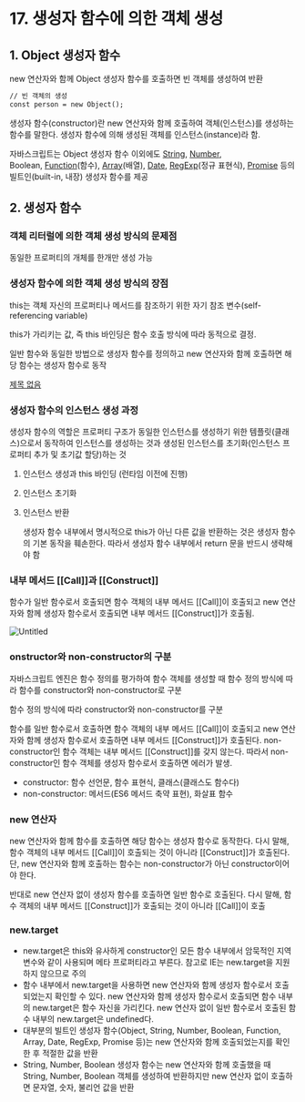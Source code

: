 # 17. 생성자 함수에 의한 객체 생성

## 1. Object 생성자 함수

new 연산자와 함께 Object 생성자 함수를 호출하면 빈 객체를 생성하여 반환

```markdown
// 빈 객체의 생성
const person = new Object();
```

생성자 함수(constructor)란 new 연산자와 함께 호출하여 객체(인스턴스)를 생성하는 함수를 말한다. 생성자 함수에 의해 생성된 객체를 인스턴스(instance)라 함.

자바스크립트는 Object 생성자 함수 이외에도 [String](https://poiemaweb.com/fastcampus/string), [Number](https://poiemaweb.com/fastcampus/number), Boolean, [Function](https://poiemaweb.com/fastcampus/function#44-function-%EC%83%9D%EC%84%B1%EC%9E%90-%ED%95%A8%EC%88%98)(함수), [Array](https://poiemaweb.com/fastcampus/array)(배열), [Date](https://poiemaweb.com/fastcampus/date), [RegExp](https://poiemaweb.com/fastcampus/regexp)(정규 표현식), [Promise](https://poiemaweb.com/fastcampus/promise) 등의 빌트인(built-in, 내장) 생성자 함수를 제공

## 2. 생성자 함수

### 객체 리터럴에 의한 객체 생성 방식의 문제점

동일한 프로퍼티의 개체를 한개만 생성 가능

### 생성자 함수에 의한 객체 생성 방식의 장점

this는 객체 자신의 프로퍼티나 메서드를 참조하기 위한 자기 참조 변수(self-referencing variable)

this가 가리키는 값, 즉 this 바인딩은 함수 호출 방식에 따라 동적으로 결정.

일반 함수와 동일한 방법으로 생성자 함수를 정의하고 new 연산자와 함께 호출하면 해당 함수는 생성자 함수로 동작

[제목 없음](https://www.notion.so/5e6ab414fec64635920a07835ebd6cf0)

### 생성자 함수의 인스턴스 생성 과정

생성자 함수의 역할은 프로퍼티 구조가 동일한 인스턴스를 생성하기 위한 템플릿(클래스)으로서 동작하여 인스턴스를 생성하는 것과 생성된 인스턴스를 초기화(인스턴스 프로퍼티 추가 및 초기값 할당)하는 것

1. 인스턴스 생성과 this 바인딩 (런타임 이전에 진행)
2. 인스턴스 초기화
3. 인스턴스 반환

    생성자 함수 내부에서 명시적으로 this가 아닌 다른 값을 반환하는 것은 생성자 함수의 기본 동작을 훼손한다. 따라서 생성자 함수 내부에서 return 문을 반드시 생략해야 함

### 내부 메서드 [[Call]]과 [[Construct]]

함수가 일반 함수로서 호출되면 함수 객체의 내부 메서드 [[Call]]이 호출되고 new 연산자와 함께 생성자 함수로서 호출되면 내부 메서드 [[Construct]]가 호출됨.

![Untitled](https://user-images.githubusercontent.com/72958778/100750151-f34a4880-3428-11eb-8335-5b3084e6feba.png)


### onstructor와 non-constructor의 구분

자바스크립트 엔진은 함수 정의를 평가하여 함수 객체를 생성할 때 함수 정의 방식에 따라 함수를 constructor와 non-constructor로 구분

함수 정의 방식에 따라 constructor와 non-constructor를 구분

함수를 일반 함수로서 호출하면 함수 객체의 내부 메서드 [[Call]]이 호출되고 new 연산자와 함께 생성자 함수로서 호출하면 내부 메서드 [[Construct]]가 호출된다. non-constructor인 함수 객체는 내부 메서드 [[Construct]]를 갖지 않는다. 따라서 non-constructor인 함수 객체를 생성자 함수로서 호출하면 에러가 발생.

- constructor: 함수 선언문, 함수 표현식, 클래스(클래스도 함수다)
- non-constructor: 메서드(ES6 메서드 축약 표현), 화살표 함수

### new 연산자

new 연산자와 함께 함수를 호출하면 해당 함수는 생성자 함수로 동작한다. 다시 말해, 함수 객체의 내부 메서드 [[Call]]이 호출되는 것이 아니라 [[Construct]]가 호출된다. 단, new 연산자와 함께 호출하는 함수는 non-constructor가 아닌 constructor이어야 한다.

반대로 new 연산자 없이 생성자 함수를 호출하면 일반 함수로 호출된다. 다시 말해, 함수 객체의 내부 메서드 [[Construct]]가 호출되는 것이 아니라 [[Call]]이 호출

### new.target

- new.target은 this와 유사하게 constructor인 모든 함수 내부에서 암묵적인 지역 변수와 같이 사용되며 메타 프로퍼티라고 부른다. 참고로 IE는 new.target을 지원하지 않으므로 주의
- 함수 내부에서 new.target을 사용하면 new 연산자와 함께 생성자 함수로서 호출되었는지 확인할 수 있다. new 연산자와 함께 생성자 함수로서 호출되면 함수 내부의 new.target은 함수 자신을 가리킨다. new 연산자 없이 일반 함수로서 호출된 함수 내부의 new.target은 undefined다.
- 대부분의 빌트인 생성자 함수(Object, String, Number, Boolean, Function, Array, Date, RegExp, Promise 등)는 new 연산자와 함께 호출되었는지를 확인한 후 적절한 값을 반환
- String, Number, Boolean 생성자 함수는 new 연산자와 함께 호출했을 때 String, Number, Boolean 객체를 생성하여 반환하지만 new 연산자 없이 호출하면 문자열, 숫자, 불리언 값을 반환